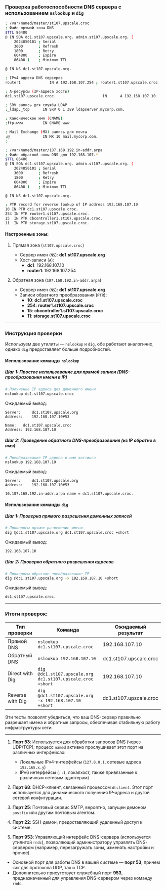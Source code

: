 ### Проверка работоспособности DNS сервера с использованием `nslookup` и `dig`

```bash
; /var/named/master/st107.upscale.croc
; Файл прямой зоны DNS
$TTL 86400
@ IN SOA dc1.st107.upscale.org. admin.st107.upscale.org. (
    2024050101 ; Serial
    3600       ; Refresh
    1800       ; Retry
    604800     ; Expire
    86400 )    ; Minimum TTL

@ IN NS dc1.st107.upscale.org.

; IPv4 адреса DNS серверов
router1             IN A 192.168.107.254 ; router1.st107.upscale.croc

; А-ресурсы (IP-адреса хосты)
dc1.st107.upscale.croc.                     IN      A 192.168.107.10       ; main DNS

; SRV запись для службы LDAP
;_ldap._tcp      IN SRV 0 1 389 ldapserver.mycorp.com.

; Каноническое имя (CNAME)
;ftp-www         IN CNAME www

; Mail Exchange (MX) запись для почты
;@               IN MX 10 mail.mycorp.com.
;
```

```bash
; /var/named/master/107.168.192.in-addr.arpa
; Файл обратной зоны DNS для 192.168.107.*
$TTL 86400
@ IN SOA dc1.st107.upscale.org. admin.st107.upscale.org. (
    2024050101 ; Serial
    3600       ; Refresh
    1800       ; Retry
    604800     ; Expire
    86400 )    ; Minimum TTL

@ IN NS dc1.st107.upscale.org.

; PTR record for reverse lookup of IP address 192.168.107.10
10 IN PTR dc1.st107.upscale.croc.
254 IN PTR router1.st107.upscale.croc.
15  IN PTR cbcontroller1.st107.upscale.croc.
11  IN PTR storage.st107.upscale.croc.
```

#### Настроенные зоны:
1. Прямая зона (`st107.upscale.croc`)
   - Сервер имен (`NS`): **dc1.st107.upscale.org**
   - Хост-записи (`A`):
     * **dc1**: 192.168.107.10
     * **router1**: 192.168.107.254

2. Обратная зона (`107.168.192.in-addr.arpa`)
   - Сервер имен (`NS`): **dc1.st107.upscale.org**
   - Записи обратного преобразования (`PTR`):
     * **10**: **dc1.st107.upscale.croc**  
     * **254**: **router1.st107.upscale.croc**  
     * **15**: **cbcontroller1.st107.upscale.croc**  
     * **11**: **storage.st107.upscale.croc**

---

### Инструкция проверки

Используем две утилиты — `nslookup` и `dig`, обе работают аналогично, однако `dig` предоставляет больше подробностей.

#### Использование команды `nslookup`

##### Шаг 1: Простое использование для прямой записи (DNS-преобразования имени в IP)
```bash
# Получение IP адреса для доменного имени
nslookup dc1.st107.upscale.croc
```
Ожидаемый вывод:
```
Server:		dc1.st107.upscale.org
Address:	192.168.107.10#53

Name:	dc1.st107.upscale.croc
Address: 192.168.107.10
```

##### Шаг 2: Проведение обратного DNS-преобразования (из IP обратно в имя)
```bash
# Преобразование IP адреса в имя хостинга
nslookup 192.168.107.10
```
Ожидаемый вывод:
```
Server:		dc1.st107.upscale.org
Address:	192.168.107.10#53

10.107.168.192.in-addr.arpa	name = dc1.st107.upscale.croc.
```

#### Использование команды `dig`

##### Шаг 1: Проверка прямого разрешения доменных записей
```bash
# Проверяем прямое разрешение имени
dig @dc1.st107.upscale.org dc1.st107.upscale.croc +short
```
Ожидаемый вывод:
```
192.168.107.10
```

##### Шаг 2: Проверка обратного разрешения адресов
```bash
# Проверяем обратное преобразование IP
dig @dc1.st107.upscale.org -x 192.168.107.10 +short
```
Ожидаемый вывод:
```
dc1.st107.upscale.croc.
```

---

### Итоги проверок:

| Тип проверки | Команда                          | Ожидаемый результат                  |
|--------------|---------------------------------|---------------------------------------|
| Прямой DNS   | `nslookup dc1.st107.upscale.croc`   | 192.168.107.10                         |
| Обратный DNS | `nslookup 192.168.107.10`           | dc1.st107.upscale.croc                |
| Direct with Dig | `dig @dc1.st107.upscale.org dc1.st107.upscale.croc +short` | 192.168.107.10              |
| Reverse with Dig | `dig @dc1.st107.upscale.org -x 192.168.107.10 +short` | dc1.st107.upscale.croc          |

Эти тесты позволят убедиться, что ваш DNS-сервер правильно разрешает имена и обратные запросы, обеспечивая стабильную работу инфраструктуры сети.

---

1. **Порт 53**: Используется для обработки запросов DNS (через UDP/TCP); процесс `named` активно прослушивает этот порт на различных интерфейсах:
   - Локальные IPv4-интерфейсы (`127.0.0.1`, сетевые адреса `192.168.x.y`)
   - IPv6 интерфейсы (`::1`, локалхост, также привязанные к различным сетевым адаптерам)
   
2. **Порт 68**: DHCP-клиент, связанный процессом `dhclient`. Этот порт используется для динамического получения IP-адреса и другой сетевой конфигурации.

3. **Порт 25**: Почтовый сервис SMTP, вероятно, запущен демоном `postfix` или другим почтовым агентом.

4. **Порт 22**: SSH-демон, предоставляющий удаленный доступ к системе.

5. **Порт 953**: Управляющий интерфейс DNS-сервера (используется утилитой `rndc`), позволяющий администратору управлять DNS-сервером (например, перезагружать зоны, изменять настройки и прочее).

- Основной порт для работы DNS в вашей системе — **порт 53**, причем как для протокола UDP, так и TCP.
- Дополнительно присутствует служебный порт **953**, предназначенный для управления DNS-сервером через команду `rndc`.


